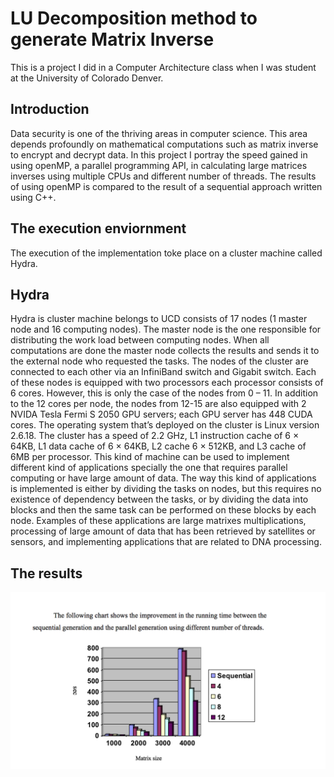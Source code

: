 # LU Decomposition method to generate Matrix Inverse
This is a project I did in a Computer Architecture class when I was student at the University of Colorado Denver.

## Introduction
Data security is one of the thriving areas in computer science. This area depends profoundly on mathematical computations such as matrix inverse to encrypt and decrypt data. In this project I portray the speed gained in using openMP, a parallel programming API, in calculating large matrices inverses using multiple CPUs and different number of threads. The results of using openMP is compared to the result of a sequential approach written using C++.

## The execution enviornment
The execution of the implementation toke place on a cluster machine called Hydra.

## Hydra
Hydra is cluster machine belongs to UCD consists of 17 nodes (1 master node and 16 computing nodes). The master node is the one responsible for distributing the work load between computing nodes. When all computations are done the master node collects the results and sends it to the external node who requested the tasks. The nodes of the cluster are connected to each other via an InfiniBand switch and Gigabit switch. Each of these nodes is equipped with two processors each processor consists of 6 cores. However, this is only the case of the nodes from 0 – 11. In addition to the 12 cores per node, the nodes from 12-15 are also equipped with 2 NVIDA Tesla Fermi S 2050 GPU servers; each GPU server has 448 CUDA cores. The operating system that’s deployed on the cluster is Linux version 2.6.18. The cluster has a speed of 2.2 GHz, L1 instruction cache of 6 × 64KB, L1 data cache of 6 × 64KB, L2 cache 6 × 512KB, and L3 cache of 6MB per processor. This kind of machine can be used to implement different kind of applications specially the one that requires parallel computing or have large amount of data. The way this kind of applications is implemented is either by dividing the tasks on nodes, but this requires no existence of dependency between the tasks, or by dividing the data into blocks and then the same task can be performed on these blocks by each node. Examples of these applications are large matrixes multiplications, processing of large amount of data that has been retrieved by satellites or sensors, and implementing applications that are related to DNA processing.

## The results
![](https://github.com/milad-abujarada/MatrixInverseUsingOpenMP/blob/master/results.png)
